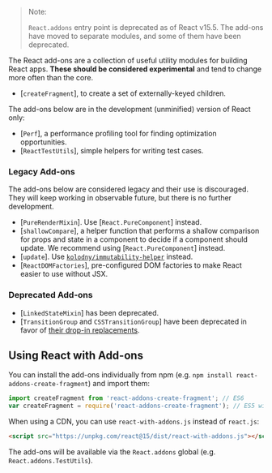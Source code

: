 > Note:
>
> `React.addons` entry point is deprecated as of React v15.5. The add-ons have moved to separate modules, and some of them have been deprecated.

The React add-ons are a collection of useful utility modules for building React apps. **These should be considered experimental** and tend to change more often than the core.

- [`createFragment`], to create a set of externally-keyed children.

The add-ons below are in the development (unminified) version of React only:

- [`Perf`], a performance profiling tool for finding optimization opportunities.
- [`ReactTestUtils`], simple helpers for writing test cases.

### Legacy Add-ons

The add-ons below are considered legacy and their use is discouraged. They will keep working in observable future, but there is no further development.

- [`PureRenderMixin`]. Use [`React.PureComponent`] instead.
- [`shallowCompare`], a helper function that performs a shallow comparison for props and state in a component to decide if a component should update. We recommend using [`React.PureComponent`] instead.
- [`update`]. Use [`kolodny/immutability-helper`](https://github.com/kolodny/immutability-helper) instead.
- [`ReactDOMFactories`], pre-configured DOM factories to make React easier to use without JSX.

### Deprecated Add-ons

- [`LinkedStateMixin`] has been deprecated.
- [`TransitionGroup` and `CSSTransitionGroup`] have been deprecated in favor of [their drop-in replacements](https://github.com/reactjs/react-transition-group/tree/v1-stable).

## Using React with Add-ons

You can install the add-ons individually from npm (e.g. `npm install react-addons-create-fragment`) and import them:

```javascript
import createFragment from 'react-addons-create-fragment'; // ES6
var createFragment = require('react-addons-create-fragment'); // ES5 with npm
```

When using a CDN, you can use `react-with-addons.js` instead of `react.js`:

```html
<script src="https://unpkg.com/react@15/dist/react-with-addons.js"></script>
```

The add-ons will be available via the `React.addons` global (e.g. `React.addons.TestUtils`).
